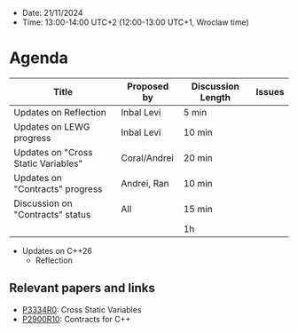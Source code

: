 * Date: 21/11/2024
* Time: 13:00-14:00 UTC+2 (12:00-13:00 UTC+1, Wroclaw time)

# Agenda

| Title | Proposed by | Discussion Length | Issues       |
|----------|-------------|-------------|----------------|
| Updates on Reflection | Inbal Levi | 5 min |
| Updates on LEWG progress | Inbal Levi | 10 min |
| Updates on "Cross Static Variables" | Coral/Andrei | 20 min |
| Updates on "Contracts" progress | Andrei, Ran | 10 min |
| Discussion on "Contracts" status | All | 15 min |
|           |   | 1h     |          |

* Updates on C++26
  * Reflection

## Relevant papers and links
   * [P3334R0](https://wg21.link/P3334R0): Cross Static Variables
   * [P2900R10](https://wg21.link/P2900R10): Contracts for C++
